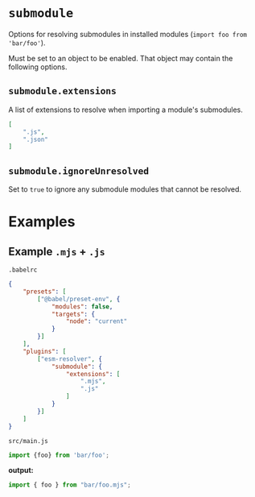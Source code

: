# `submodule`

Options for resolving submodules in installed modules (`import foo from 'bar/foo'`).

Must be set to an object to be enabled. That object may contain the following options.

## `submodule.extensions`

A list of extensions to resolve when importing a module's submodules.

```json
[
	".js",
	".json"
]
```

## `submodule.ignoreUnresolved`

Set to `true` to ignore any submodule modules that cannot be resolved.


# Examples

## Example `.mjs` + `.js`

`.babelrc`

```json
{
	"presets": [
		["@babel/preset-env", {
			"modules": false,
			"targets": {
				"node": "current"
			}
		}]
	],
	"plugins": [
		["esm-resolver", {
			"submodule": {
				"extensions": [
					".mjs",
					".js"
				]
			}
		}]
	]
}
```

`src/main.js`

```js
import {foo} from 'bar/foo';
```

**output:**

```js
import { foo } from "bar/foo.mjs";
```
